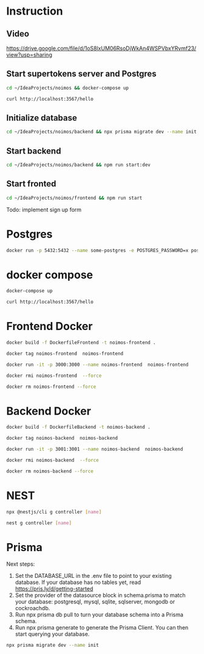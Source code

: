 # Instruction

## Video
https://drive.google.com/file/d/1oS8lxUM06RsoDjWkAn4WSPVbxYRvmf23/view?usp=sharing

## Start supertokens server and Postgres
```sh
cd ~/IdeaProjects/noimos && docker-compose up
````

```sh
curl http://localhost:3567/hello
````

## Initialize database
```sh
cd ~/IdeaProjects/noimos/backend && npx prisma migrate dev --name init
````

## Start backend
```sh
cd ~/IdeaProjects/noimos/backend && npm run start:dev
````

## Start fronted
```sh
cd ~/IdeaProjects/noimos/frontend && npm run start
````


Todo: implement sign up form


# Postgres
```sh
docker run -p 5432:5432 --name some-postgres -e POSTGRES_PASSWORD=x postgres
````


# docker compose
```sh
docker-compose up
````

```sh
curl http://localhost:3567/hello
````

# Frontend Docker
```sh
docker build -f DockerfileFrontend -t noimos-frontend .
````

```sh
docker tag noimos-frontend  noimos-frontend 
````

```sh
docker run -it -p 3000:3000 --name noimos-frontend  noimos-frontend 
````

```sh
docker rmi noimos-frontend  --force
````

```sh
docker rm noimos-frontend --force
````




# Backend Docker
```sh
docker build -f DockerfileBackend -t noimos-backend .
````

```sh
docker tag noimos-backend  noimos-backend 
````

```sh
docker run -it -p 3001:3001 --name noimos-backend  noimos-backend 
````

```sh
docker rmi noimos-backend  --force
````

```sh
docker rm noimos-backend --force
````

# NEST 
```sh
npx @nestjs/cli g controller [name]
````

```sh
nest g controller [name]
````


# Prisma
Next steps:
1. Set the DATABASE_URL in the .env file to point to your existing database. If your database has no tables yet, read https://pris.ly/d/getting-started
2. Set the provider of the datasource block in schema.prisma to match your database: postgresql, mysql, sqlite, sqlserver, mongodb or cockroachdb.
3. Run npx prisma db pull to turn your database schema into a Prisma schema.
4. Run npx prisma generate to generate the Prisma Client. You can then start querying your database.

```sh
npx prisma migrate dev --name init
````
